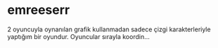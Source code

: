 # emreeserr
2 oyuncuyla oynanılan grafik kullanmadan sadece çizgi karakterleriyle yaptığım bir oyundur. Oyuncular sırayla koordin…

